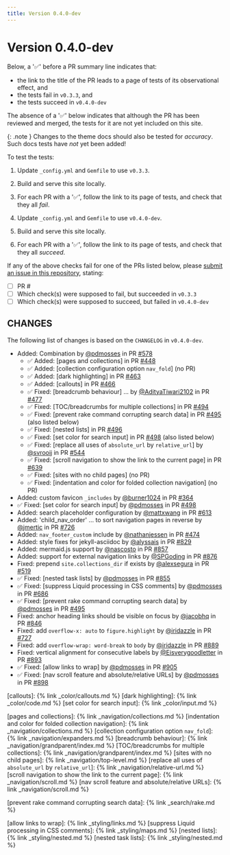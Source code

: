 ```yaml
---
title: Version 0.4.0-dev
---
```


# Version 0.4.0-dev

Below, a '✅' before a PR summary line indicates that:

- the link to the title of the PR leads to a page of tests of its observational effect, and
- the tests fail in `v0.3.3`, and
- the tests succeed in `v0.4.0-dev`

The absence of a '✅' below indicates that although the PR has been reviewed and merged,
the tests for it are not yet included on this site.

{: .note }
Changes to the theme docs should also be tested for _accuracy_.
Such docs tests have _not_ yet been added!

To test the tests:

1.  Update `_config.yml` and `Gemfile` to use `v0.3.3`.

1.  Build and serve this site locally.

1.  For each PR with a '✅',
    follow the link to its page of tests,
    and check that they all _fail_.

1.  Update `_config.yml` and `Gemfile` to use `v0.4.0-dev`.

1.  Build and serve this site locally.

1.  For each PR with a '✅',
    follow the link to its page of tests,
    and check that they all _succeed_.

If any of the above checks fail for one of the PRs listed below,
please [submit an issue in this repository](https://github.com/just-the-docs/just-the-docs-tests/issues),
stating:

- [ ] PR #
- [ ] Which check(s) were supposed to fail, but succeeded in `v0.3.3`
- [ ] Which check(s) were supposed to succeed, but failed in `v0.4.0-dev`

## CHANGES

The following list of changes is based on the `CHANGELOG` in `v0.4.0-dev`.

* Added: Combination by [@pdmosses] in PR [#578]
  - ✅ Added: [pages and collections] in PR [#448]
  - ✅ Added: [collection configuration option `nav_fold`] (no PR)
  - ✅ Added: [dark highlighting] in PR [#463]
  - ✅ Added: [callouts] in PR [#466]
  - ✅ Fixed: [breadcrumb behaviour] … by [@AdityaTiwari2102] in PR [#477]
  - ✅ Fixed: [TOC/breadcrumbs for multiple collections] in PR [#494]
  - ✅ Fixed: [prevent rake command corrupting search data] in PR [#495] (also listed below)
  - ✅ Fixed: [nested lists] in PR [#496]
  - ✅ Fixed: [set color for search input] in PR [#498] (also listed below)
  - ✅ Fixed: [replace all uses of `absolute_url` by `relative_url`] by [@svrooij] in PR [#544]
  - ✅ Fixed: [scroll navigation to show the link to the current page] in PR [#639]
  - ✅ Fixed: [sites with no child pages] (no PR)
  - ✅ Fixed: [indentation and color for folded collection navigation] (no PR)
* Added: custom favicon `_includes` by [@burner1024] in PR [#364]
* ✅ Fixed: [set color for search input] by [@pdmosses] in PR [#498]
* Added: search placeholder configuration by [@mattxwang] in PR [#613]
* Added: 'child_nav_order' … to sort navigation pages in reverse by [@jmertic] in PR [#726]
* Added: `nav_footer_custom` include by [@nathanjessen] in PR [#474]
* Added: style fixes for jekyll-asciidoc by [@alyssais] in PR [#829]
* Added: mermaid.js support by [@nascosto] in PR [#857]
* Added: support for external navigation links by [@SPGoding] in PR [#876]
* Fixed: prepend `site.collections_dir` if exists by [@alexsegura] in PR [#519]
* ✅ Fixed: [nested task lists] by [@pdmosses] in PR [#855]
* ✅ Fixed: [suppress Liquid processing in CSS comments] by [@pdmosses] in PR [#686]
* ✅ Fixed: [prevent rake command corrupting search data] by [@pdmosses] in PR [#495]
* Fixed: anchor heading links should be visible on focus by [@jacobhq] in PR [#846]
* Fixed: add `overflow-x: auto` to `figure.highlight` by [@iridazzle] in PR [#727]
* Fixed: add `overflow-wrap: word-break` to `body` by [@iridazzle] in PR [#889]
* Fixed: vertical alignment for consecutive labels by [@Eisverygoodletter] in PR [#893]
* ✅ Fixed: [allow links to wrap] by [@pdmosses] in PR [#905]
* ✅ Fixed: [nav scroll feature and absolute/relative URLs] by [@pdmosses] in PR [#898]

[callouts]: {% link _color/callouts.md %}
[dark highlighting]: {% link _color/code.md %}
[set color for search input]: {% link _color/input.md %}

[pages and collections]: {% link _navigation/collections.md %}
[indentation and color for folded collection navigation]: {% link _navigation/collections.md %}
[collection configuration option `nav_fold`]: {% link _navigation/expanders.md %}
[breadcrumb behaviour]: {% link _navigation/grandparent/index.md %}
[TOC/breadcrumbs for multiple collections]: {% link _navigation/grandparent/index.md %}
[sites with no child pages]: {% link _navigation/top-level.md %}
[replace all uses of `absolute_url` by `relative_url`]: {% link _navigation/relative-url.md %}
[scroll navigation to show the link to the current page]: {% link _navigation/scroll.md %}
[nav scroll feature and absolute/relative URLs]: {% link _navigation/scroll.md %}

[prevent rake command corrupting search data]: {% link _search/rake.md %}

[allow links to wrap]: {% link _styling/links.md %}
[suppress Liquid processing in CSS comments]: {% link _styling/maps.md %}
[nested lists]: {% link _styling/nested.md %}
[nested task lists]: {% link _styling/nested.md %}

[@pdmosses]: https://github.com/pdmosses
[@AdityaTiwari2102]: https://github.com/AdityaTiwari2102
[@svrooij]: https://github.com/svrooij
[@burner1024]: https://github.com/burner1024
[@mattxwang]: https://github.com/mattxwang
[@jmertic]: https://github.com/jmertic
[@nathanjessen]: https://github.com/nathanjessen
[@alyssais]: https://github.com/alyssais
[@nascosto]: https://github.com/nascosto
[@SPGoding]: https://github.com/SPGoding
[@alexsegura]: https://github.com/alexsegura
[@jacobhq]: https://github.com/jacobhq
[@iridazzle]: https://github.com/iridazzle
[@Eisverygoodletter]: https://github.com/Eisverygoodletter


[#578]: https://github.com/just-the-docs/just-the-docs/pull/578
[#448]: https://github.com/just-the-docs/just-the-docs/pull/448
[#463]: https://github.com/just-the-docs/just-the-docs/pull/463
[#466]: https://github.com/just-the-docs/just-the-docs/pull/466
[#477]: https://github.com/just-the-docs/just-the-docs/pull/477
[#494]: https://github.com/just-the-docs/just-the-docs/pull/494
[#495]: https://github.com/just-the-docs/just-the-docs/pull/495
[#496]: https://github.com/just-the-docs/just-the-docs/pull/496
[#498]: https://github.com/just-the-docs/just-the-docs/pull/498
[#544]: https://github.com/just-the-docs/just-the-docs/pull/544
[#639]: https://github.com/just-the-docs/just-the-docs/pull/639
[#364]: https://github.com/just-the-docs/just-the-docs/pull/364
[#498]: https://github.com/just-the-docs/just-the-docs/pull/498
[#613]: https://github.com/just-the-docs/just-the-docs/pull/613
[#726]: https://github.com/just-the-docs/just-the-docs/pull/726
[#474]: https://github.com/just-the-docs/just-the-docs/pull/474
[#829]: https://github.com/just-the-docs/just-the-docs/pull/829
[#857]: https://github.com/just-the-docs/just-the-docs/pull/857
[#876]: https://github.com/just-the-docs/just-the-docs/pull/876
[#519]: https://github.com/just-the-docs/just-the-docs/pull/519
[#855]: https://github.com/just-the-docs/just-the-docs/pull/855
[#686]: https://github.com/just-the-docs/just-the-docs/pull/686
[#495]: https://github.com/just-the-docs/just-the-docs/pull/495
[#846]: https://github.com/just-the-docs/just-the-docs/pull/846
[#727]: https://github.com/just-the-docs/just-the-docs/pull/727
[#889]: https://github.com/just-the-docs/just-the-docs/pull/889
[#893]: https://github.com/just-the-docs/just-the-docs/pull/893
[#905]: https://github.com/just-the-docs/just-the-docs/pull/905
[#898]: https://github.com/just-the-docs/just-the-docs/pull/898
